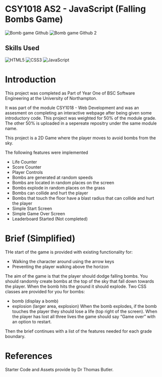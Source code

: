 # CSY1018 AS2 - JavaScript (Falling Bombs Game)
![Bomb game Github](https://user-images.githubusercontent.com/72047699/122664336-b3666b00-d198-11eb-83bb-ea34b3141edd.png)
![Bomb game Github 2](https://user-images.githubusercontent.com/72047699/122664338-b82b1f00-d198-11eb-8185-1ae32748d851.png)

## Skills Used
![HTML5](https://img.shields.io/badge/html5-%23E34F26.svg?style=for-the-badge&logo=html5&logoColor=white)
![CSS3](https://img.shields.io/badge/css3-%231572B6.svg?style=for-the-badge&logo=css3&logoColor=white)
![JavaScript](https://img.shields.io/badge/javascript-%23323330.svg?style=for-the-badge&logo=javascript&logoColor=%23F7DF1E)

# Introduction
This project was completed as Part of Year One of BSC Software Engineering at the University of Northampton.

It was part of the module CSY1018 - Web Development and was an assesment on completing an interactive webpage after being given some introductory code. This project  was weighted for 50% of the module grade. The other 50% is uploaded in a sepereate repositry under the same module name. 

This project is a 2D Game where the player moves to avoid bombs from the sky. 

The following features were implemented
- Life Counter
- Score Counter
- Player Controls
- Bombs are generated at random speeds
- Bombs are located in random places on the screen
- Bombs explode in random places on the grass
- Bombs can collide and hurt the player
- Bombs that touch the floor have a blast radius that can collide and hurt the player
- Simple Start Screen
- Simple Game Over Screen
- Leaderboard Started (Not completed)

# Brief (Simplified)
THe start of the game is provided with existing functionality for:
- Walking the character around using the arrow keys
- Preventing the player walking above the horizon
  
The aim of the game is that the player should dodge falling bombs. You should
randomly create bombs at the top of the sky that fall down towards the player. When the bomb
hits the ground it should explode.
Two CSS classes are provided for you for bombs:
- bomb (display a bomb)
- explosion (larger area, explosion)
When the bomb explodes, if the bomb touches the player they should lose a life (top right of the
screen). When the player has lost all three lives the game should say “Game over” with an option
to restart.

Then the brief continues with a list of the features needed for each grade boundary.

# References
Starter Code and Assets provide by Dr Thomas Butler.


